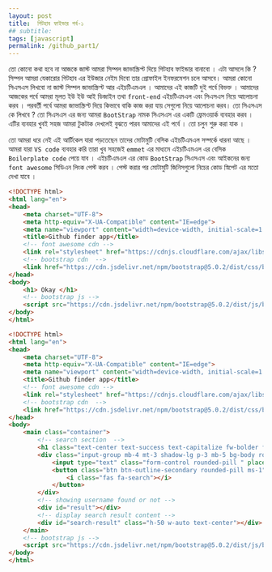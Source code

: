 ```yaml
---
layout: post
title:  গিটহাব ফাইন্ডার পর্ব-১
## subtitle: 
tags: [javascript]
permalink: /github_part1/
---
```


তো কোনো কথা হবে না আজকে জাস্ট আমরা সিম্পল জাভাস্ক্রিপ্ট দিয়ে গিটহাব ফাইন্ডার বানাবো । এটা  আসলে কি ? সিম্পল আমরা যেকারোর গিটহাব এর ইউজার নেইম দিবো তার প্রোফাইল ইনফরমেশন চলে আসবে। আমরা কোনো সিএসএস লিখবো না জাস্ট সিম্পল জাভাস্ক্রিপ্ট আর এইচটিএমএল । আমাদের এই কাজটি দুই পর্বে বিভক্ত । আমাদের আজকের পর্বে আমরা মূলত ইউ ইউ আই ডিজাইন তথা `front-end` এইচটিএমএল এবং সিএসএস নিয়ে আলোচনা করব । পরবর্তী পর্বে আমরা জাভাস্ক্রিপ্ট দিয়ে কিভাবে বাকি কাজ করা যায় সেগুলো নিয়ে আলোচনা করব। তো সিএসএস কে  লিখবে ? তো সিএসএস এর জন্য আমরা `BootStrap` নামক সিএসএস এর একটি ফ্রেমওয়ার্ক ব্যবহার করব । এটির ব্যবহার খুবই সহজ আমরা টুকটাক দেখলেই বুঝতে পারব আমাদের এই পর্বে । তো চলুন শুরু করা যাক । 

তো আমরা ধরে নেই এই আর্টিকেল যারা পড়তেছেন তাদের মোটামুটি বেসিক এইচটিএমএল সম্পর্কে ধারনা আছে । আমরা যারা `VS code` ব্যবহার করি তারা খুব সহজেই `emmet` এর মাধ্যমে এইচটিএমএল এর বেসিক `Boilerplate code` পেয়ে যাব । এইচটিএমএল এর কোড `BootStrap` সিএসএস এবং আইকনের জন্য `font awesome` সিডিএন লিংক পেস্ট করব । পেস্ট করার পর মোটামুটি জিনিসগুলো নিচের কোড স্নিপেট এর মতো দেখা যাবে । 

```html
<!DOCTYPE html>
<html lang="en">
<head>
    <meta charset="UTF-8">
    <meta http-equiv="X-UA-Compatible" content="IE=edge">
    <meta name="viewport" content="width=device-width, initial-scale=1.0">
    <title>Github finder app</title>
    <!-- font awesome cdn -->
    <link rel="stylesheet" href="https://cdnjs.cloudflare.com/ajax/libs/font-awesome/5.15.3/css/all.min.css" integrity="sha512-iBBXm8fW90+nuLcSKlbmrPcLa0OT92xO1BIsZ+ywDWZCvqsWgccV3gFoRBv0z+8dLJgyAHIhR35VZc2oM/gI1w==" crossorigin="anonymous" referrerpolicy="no-referrer"/>
    <!-- bootstrap cdn  -->
    <link href="https://cdn.jsdelivr.net/npm/bootstrap@5.0.2/dist/css/bootstrap.min.css" rel="stylesheet" integrity="sha384-EVSTQN3/azprG1Anm3QDgpJLIm9Nao0Yz1ztcQTwFspd3yD65VohhpuuCOmLASjC" crossorigin="anonymous">
</head>
<body>
    <h1> Okay </h1>
    <!-- bootstrap js -->
    <script src="https://cdn.jsdelivr.net/npm/bootstrap@5.0.2/dist/js/bootstrap.bundle.min.js" integrity="sha384-MrcW6ZMFYlzcLA8Nl+NtUVF0sA7MsXsP1UyJoMp4YLEuNSfAP+JcXn/tWtIaxVXM" crossorigin="anonymous"></script>
</body>
</html>
```

```html
<!DOCTYPE html>
<html lang="en">
<head>
    <meta charset="UTF-8">
    <meta http-equiv="X-UA-Compatible" content="IE=edge">
    <meta name="viewport" content="width=device-width, initial-scale=1.0">
    <title>Github finder app</title>
    <!-- font awesome cdn -->
    <link rel="stylesheet" href="https://cdnjs.cloudflare.com/ajax/libs/font-awesome/5.15.3/css/all.min.css" integrity="sha512-iBBXm8fW90+nuLcSKlbmrPcLa0OT92xO1BIsZ+ywDWZCvqsWgccV3gFoRBv0z+8dLJgyAHIhR35VZc2oM/gI1w==" crossorigin="anonymous" referrerpolicy="no-referrer"/>
    <!-- bootstrap cdn  -->
    <link href="https://cdn.jsdelivr.net/npm/bootstrap@5.0.2/dist/css/bootstrap.min.css" rel="stylesheet" integrity="sha384-EVSTQN3/azprG1Anm3QDgpJLIm9Nao0Yz1ztcQTwFspd3yD65VohhpuuCOmLASjC" crossorigin="anonymous">
</head>
<body>
    <main class="container">
        <!-- search section  -->
        <h1 class="text-center text-success text-capitalize fw-bolder fs-1 mt-4">Search for Github user</h1>
        <div class="input-group mb-4 mt-3 shadow-lg p-3 mb-5 bg-body rounded w-auto">
            <input type="text" class="form-control rounded-pill " placeholder="search github user">
            <button class="btn btn-outline-secondary rounded-pill ms-1"  type="button">
                <i class="fas fa-search"></i>
            </button>
        </div>
        <!-- showing username found or not -->
        <div id="result"></div>
        <!-- display search result content -->
        <div id="search-result" class="h-50 w-auto text-center"></div>
    </main>
    <!-- bootstrap js -->
    <script src="https://cdn.jsdelivr.net/npm/bootstrap@5.0.2/dist/js/bootstrap.bundle.min.js" integrity="sha384-MrcW6ZMFYlzcLA8Nl+NtUVF0sA7MsXsP1UyJoMp4YLEuNSfAP+JcXn/tWtIaxVXM" crossorigin="anonymous"></script>
</body>
</html>
```
